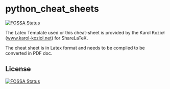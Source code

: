 # python_cheat_sheets
[![FOSSA Status](https://app.fossa.io/api/projects/git%2Bgithub.com%2Fakashp1712%2Fpython_cheat_sheets.svg?type=shield)](https://app.fossa.io/projects/git%2Bgithub.com%2Fakashp1712%2Fpython_cheat_sheets?ref=badge_shield)


The Latex Template used or this cheat-sheet is provided by the  Karol Kozioł (www.karol-koziol.net) for ShareLaTeX.

The cheat sheet is in Latex format and needs to be compiled to be converted in PDF doc.


## License
[![FOSSA Status](https://app.fossa.io/api/projects/git%2Bgithub.com%2Fakashp1712%2Fpython_cheat_sheets.svg?type=large)](https://app.fossa.io/projects/git%2Bgithub.com%2Fakashp1712%2Fpython_cheat_sheets?ref=badge_large)